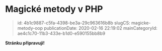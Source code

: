 Magické metody v PHP
================================

> id: 4b1c9887-c5fa-4398-be3a-29c963616b8b
> slugCS: magicke-metody-oop
> publicationDate: 2020-02-16 22:19:02
> mainCategoryId: ae4c1c70-11b3-433e-b1d0-e590155bb8b9

**Stránku připravuji!**
